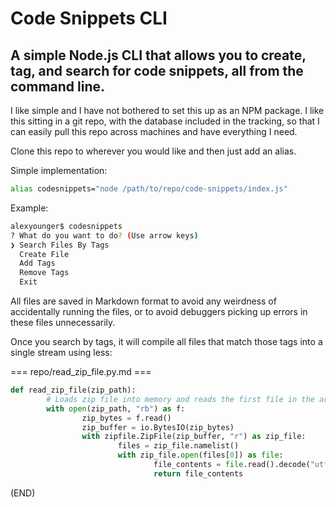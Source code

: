 # Code Snippets CLI
## A simple Node.js CLI that allows you to create, tag, and search for code snippets, all from the command line.

I like simple and I have not bothered to set this up as an NPM package. I like this sitting in a git repo, with the database included in the tracking, so that I can easily pull this repo across machines and have everything I need. 

Clone this repo to wherever you would like and then just add an alias. 

Simple implementation:
```sh
alias codesnippets="node /path/to/repo/code-snippets/index.js"
```

Example:
```sh
alexyounger$ codesnippets
? What do you want to do? (Use arrow keys)
❯ Search Files By Tags
  Create File
  Add Tags
  Remove Tags
  Exit
```


All files are saved in Markdown format to avoid any weirdness of accidentally running the files, or to avoid debuggers picking up errors in these files unnecessarily. 

Once you search by tags, it will compile all files that match those tags into a single stream using less:

=== repo/read_zip_file.py.md ===

```py
def read_zip_file(zip_path):
        # Loads zip file into memory and reads the first file in the archive
        with open(zip_path, "rb") as f:
                zip_bytes = f.read()
                zip_buffer = io.BytesIO(zip_bytes)
                with zipfile.ZipFile(zip_buffer, "r") as zip_file:
                        files = zip_file.namelist()
                        with zip_file.open(files[0]) as file:
                                file_contents = file.read().decode("utf-8")
                                return file_contents
```

(END)

